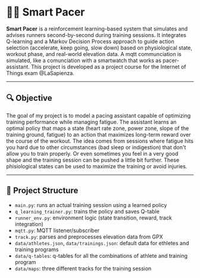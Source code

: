 
# 🏃‍♂️ Smart Pacer

**Smart Pacer** is a reinforcement learning-based system that simulates and advises runners second-by-second during training sessions. It integrates Q-learning and a Markov Decision Process approach to guide action selection (accelerate, keep going, slow down) based on physiological state, workout phase, and real-world elevation data. A mqtt communciation is simulated, like a comunciation with a smartwatch that works as pacer-assistant.
This project is developed as a project course for the Internet of Things exam @LaSapienza. 

---

## 🔍 Objective

The goal of my project is to model a pacing assistant capable of optimizing training performance while managing fatigue. The assistant learns an optimal policy that maps a state (heart rate zone, power zone, slope of the training ground, fatigue) to an action that maximizes long-term reward over the course of the workout.
The idea comes from sessions where fatigue hits you hard due to other circumstances (bad sleep or indigestion) that don't allow you to train properly. Or even sometimes you feel in a very good shape and the training session can be pushed a little bit further. These phisiological states can be used to maximize the training or avoid injuries.

---

## 📁 Project Structure

- `main.py`: runs an actual training session using a learned policy
- `q_learning_trainer.py`: trains the policy and saves Q-table
- `runner_env.py`: environment logic (state transition, reward, track integration)
- `mqtt.py`: MQTT listener/subscriber
- `track.py`: parses and preprocesses elevation data from GPX
- `data/athletes.json`, `data/trainings.json`: default data for ethletes and training programs
- `data/q-tables`: q-tables for all the combinations of athlete and training program
- `data/maps`: three different tracks for the training session
